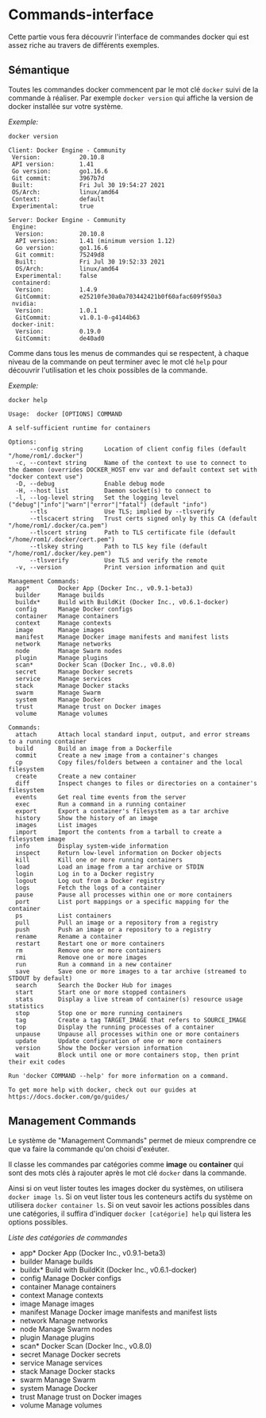# Commands-interface

Cette partie vous fera découvrir l'interface de commandes docker qui est assez riche au travers de différents exemples.

## Sémantique

Toutes les commandes docker commencent par le mot clé `docker` suivi de la commande à réaliser. Par exemple `docker version` qui affiche la version de docker installée sur votre système.

*Exemple:*

`docker version`

```
Client: Docker Engine - Community
 Version:           20.10.8
 API version:       1.41
 Go version:        go1.16.6
 Git commit:        3967b7d
 Built:             Fri Jul 30 19:54:27 2021
 OS/Arch:           linux/amd64
 Context:           default
 Experimental:      true

Server: Docker Engine - Community
 Engine:
  Version:          20.10.8
  API version:      1.41 (minimum version 1.12)
  Go version:       go1.16.6
  Git commit:       75249d8
  Built:            Fri Jul 30 19:52:33 2021
  OS/Arch:          linux/amd64
  Experimental:     false
 containerd:
  Version:          1.4.9
  GitCommit:        e25210fe30a0a703442421b0f60afac609f950a3
 nvidia:
  Version:          1.0.1
  GitCommit:        v1.0.1-0-g4144b63
 docker-init:
  Version:          0.19.0
  GitCommit:        de40ad0
```

Comme dans tous les menus de commandes qui se respectent, à chaque niveau de la commande on peut terminer avec le mot clé `help` pour découvrir l'utilisation et les choix possibles de la commande.

*Exemple:*

`docker help`

```
Usage:  docker [OPTIONS] COMMAND

A self-sufficient runtime for containers

Options:
      --config string      Location of client config files (default "/home/rom1/.docker")
  -c, --context string     Name of the context to use to connect to the daemon (overrides DOCKER_HOST env var and default context set with "docker context use")
  -D, --debug              Enable debug mode
  -H, --host list          Daemon socket(s) to connect to
  -l, --log-level string   Set the logging level ("debug"|"info"|"warn"|"error"|"fatal") (default "info")
      --tls                Use TLS; implied by --tlsverify
      --tlscacert string   Trust certs signed only by this CA (default "/home/rom1/.docker/ca.pem")
      --tlscert string     Path to TLS certificate file (default "/home/rom1/.docker/cert.pem")
      --tlskey string      Path to TLS key file (default "/home/rom1/.docker/key.pem")
      --tlsverify          Use TLS and verify the remote
  -v, --version            Print version information and quit

Management Commands:
  app*        Docker App (Docker Inc., v0.9.1-beta3)
  builder     Manage builds
  buildx*     Build with BuildKit (Docker Inc., v0.6.1-docker)
  config      Manage Docker configs
  container   Manage containers
  context     Manage contexts
  image       Manage images
  manifest    Manage Docker image manifests and manifest lists
  network     Manage networks
  node        Manage Swarm nodes
  plugin      Manage plugins
  scan*       Docker Scan (Docker Inc., v0.8.0)
  secret      Manage Docker secrets
  service     Manage services
  stack       Manage Docker stacks
  swarm       Manage Swarm
  system      Manage Docker
  trust       Manage trust on Docker images
  volume      Manage volumes

Commands:
  attach      Attach local standard input, output, and error streams to a running container
  build       Build an image from a Dockerfile
  commit      Create a new image from a container's changes
  cp          Copy files/folders between a container and the local filesystem
  create      Create a new container
  diff        Inspect changes to files or directories on a container's filesystem
  events      Get real time events from the server
  exec        Run a command in a running container
  export      Export a container's filesystem as a tar archive
  history     Show the history of an image
  images      List images
  import      Import the contents from a tarball to create a filesystem image
  info        Display system-wide information
  inspect     Return low-level information on Docker objects
  kill        Kill one or more running containers
  load        Load an image from a tar archive or STDIN
  login       Log in to a Docker registry
  logout      Log out from a Docker registry
  logs        Fetch the logs of a container
  pause       Pause all processes within one or more containers
  port        List port mappings or a specific mapping for the container
  ps          List containers
  pull        Pull an image or a repository from a registry
  push        Push an image or a repository to a registry
  rename      Rename a container
  restart     Restart one or more containers
  rm          Remove one or more containers
  rmi         Remove one or more images
  run         Run a command in a new container
  save        Save one or more images to a tar archive (streamed to STDOUT by default)
  search      Search the Docker Hub for images
  start       Start one or more stopped containers
  stats       Display a live stream of container(s) resource usage statistics
  stop        Stop one or more running containers
  tag         Create a tag TARGET_IMAGE that refers to SOURCE_IMAGE
  top         Display the running processes of a container
  unpause     Unpause all processes within one or more containers
  update      Update configuration of one or more containers
  version     Show the Docker version information
  wait        Block until one or more containers stop, then print their exit codes

Run 'docker COMMAND --help' for more information on a command.

To get more help with docker, check out our guides at https://docs.docker.com/go/guides/
```

## Management Commands

Le système de "Management Commands" permet de mieux comprendre ce que va faire la commande qu'on choisi d'exéuter.

Il classe les commandes par catégories comme **image** ou **container** qui sont des mots clés à rajouter après le mot clé `docker` dans la commande.

Ainsi si on veut lister toutes les images docker du systèmes, on utilisera `docker image ls`. Si on veut lister tous les conteneurs actifs du système on utilisera `docker container ls`. Si on veut savoir les actions possibles dans une catégories, il suffira d'indiquer `docker [catégorie] help` qui listera les options possibles.

*Liste des catégories de commandes*

- app*        Docker App (Docker Inc., v0.9.1-beta3)
- builder     Manage builds
- buildx*     Build with BuildKit (Docker Inc., v0.6.1-docker)
- config      Manage Docker configs
- container   Manage containers
- context     Manage contexts
- image       Manage images
- manifest    Manage Docker image manifests and manifest lists
- network     Manage networks
- node        Manage Swarm nodes
- plugin      Manage plugins
- scan*       Docker Scan (Docker Inc., v0.8.0)
- secret      Manage Docker secrets
- service     Manage services
- stack       Manage Docker stacks
- swarm       Manage Swarm
- system      Manage Docker
- trust       Manage trust on Docker images
- volume      Manage volumes
